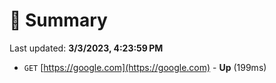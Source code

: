 # 📖 Summary
Last updated: **3/3/2023, 4:23:59 PM**

- `GET` [https://google.com](https://google.com) - **Up** (199ms)
